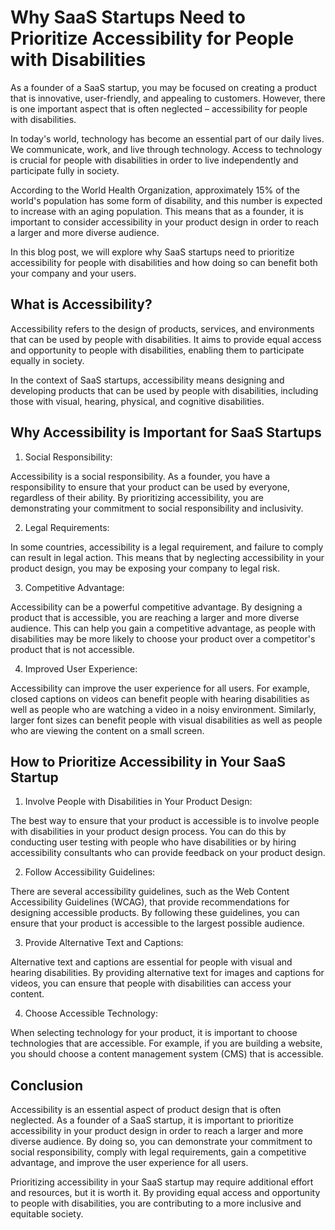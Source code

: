 # Why SaaS Startups Need to Prioritize Accessibility for People with Disabilities

As a founder of a SaaS startup, you may be focused on creating a product that is innovative, user-friendly, and appealing to customers. However, there is one important aspect that is often neglected – accessibility for people with disabilities.

In today's world, technology has become an essential part of our daily lives. We communicate, work, and live through technology. Access to technology is crucial for people with disabilities in order to live independently and participate fully in society.

According to the World Health Organization, approximately 15% of the world's population has some form of disability, and this number is expected to increase with an aging population. This means that as a founder, it is important to consider accessibility in your product design in order to reach a larger and more diverse audience.

In this blog post, we will explore why SaaS startups need to prioritize accessibility for people with disabilities and how doing so can benefit both your company and your users.

## What is Accessibility?

Accessibility refers to the design of products, services, and environments that can be used by people with disabilities. It aims to provide equal access and opportunity to people with disabilities, enabling them to participate equally in society.

In the context of SaaS startups, accessibility means designing and developing products that can be used by people with disabilities, including those with visual, hearing, physical, and cognitive disabilities.

## Why Accessibility is Important for SaaS Startups

1. Social Responsibility: 

Accessibility is a social responsibility. As a founder, you have a responsibility to ensure that your product can be used by everyone, regardless of their ability. By prioritizing accessibility, you are demonstrating your commitment to social responsibility and inclusivity.

2. Legal Requirements:

In some countries, accessibility is a legal requirement, and failure to comply can result in legal action. This means that by neglecting accessibility in your product design, you may be exposing your company to legal risk.

3. Competitive Advantage:

Accessibility can be a powerful competitive advantage. By designing a product that is accessible, you are reaching a larger and more diverse audience. This can help you gain a competitive advantage, as people with disabilities may be more likely to choose your product over a competitor's product that is not accessible.

4. Improved User Experience:

Accessibility can improve the user experience for all users. For example, closed captions on videos can benefit people with hearing disabilities as well as people who are watching a video in a noisy environment. Similarly, larger font sizes can benefit people with visual disabilities as well as people who are viewing the content on a small screen.

## How to Prioritize Accessibility in Your SaaS Startup

1. Involve People with Disabilities in Your Product Design:

The best way to ensure that your product is accessible is to involve people with disabilities in your product design process. You can do this by conducting user testing with people who have disabilities or by hiring accessibility consultants who can provide feedback on your product design.

2. Follow Accessibility Guidelines:

There are several accessibility guidelines, such as the Web Content Accessibility Guidelines (WCAG), that provide recommendations for designing accessible products. By following these guidelines, you can ensure that your product is accessible to the largest possible audience.

3. Provide Alternative Text and Captions:

Alternative text and captions are essential for people with visual and hearing disabilities. By providing alternative text for images and captions for videos, you can ensure that people with disabilities can access your content.

4. Choose Accessible Technology:

When selecting technology for your product, it is important to choose technologies that are accessible. For example, if you are building a website, you should choose a content management system (CMS) that is accessible.

## Conclusion

Accessibility is an essential aspect of product design that is often neglected. As a founder of a SaaS startup, it is important to prioritize accessibility in your product design in order to reach a larger and more diverse audience. By doing so, you can demonstrate your commitment to social responsibility, comply with legal requirements, gain a competitive advantage, and improve the user experience for all users.

Prioritizing accessibility in your SaaS startup may require additional effort and resources, but it is worth it. By providing equal access and opportunity to people with disabilities, you are contributing to a more inclusive and equitable society.